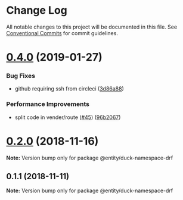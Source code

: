 # Change Log

All notable changes to this project will be documented in this file.
See [Conventional Commits](https://conventionalcommits.org) for commit guidelines.

# [0.4.0](https://github.com/gnowth/react/compare/v0.2.0...v0.4.0) (2019-01-27)


### Bug Fixes

* github requiring ssh from circleci ([3d86a88](https://github.com/gnowth/react/commit/3d86a88))


### Performance Improvements

* split code in vender/route ([#45](https://github.com/gnowth/react/issues/45)) ([96b2067](https://github.com/gnowth/react/commit/96b2067))





# [0.2.0](https://github.com/gnowth/react/compare/v0.1.1...v0.2.0) (2018-11-16)

**Note:** Version bump only for package @entity/duck-namespace-drf





## 0.1.1 (2018-11-11)

**Note:** Version bump only for package @entity/duck-namespace-drf
